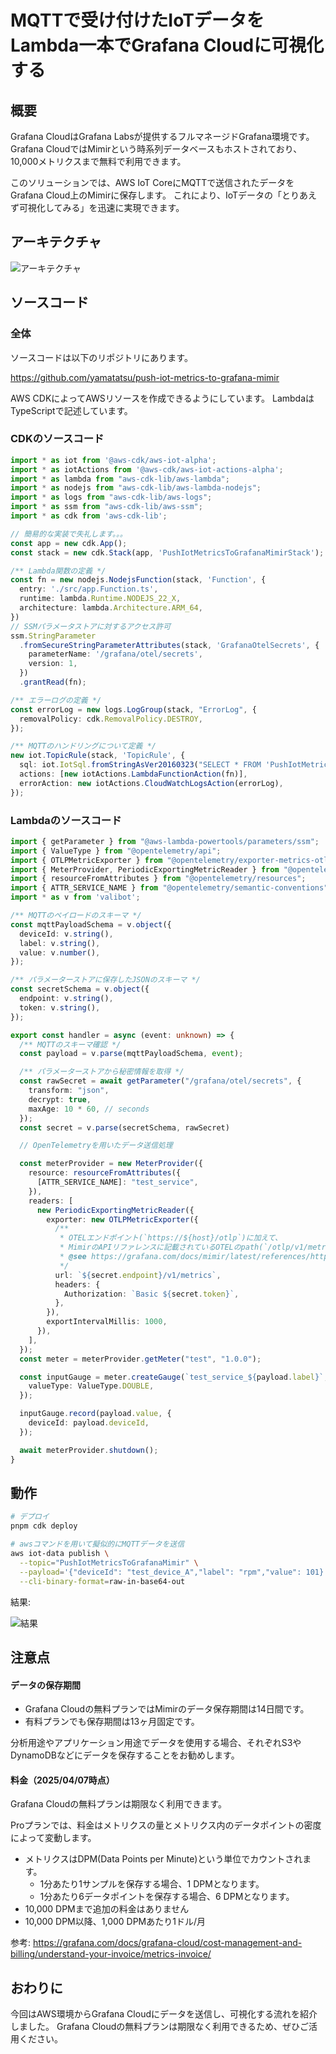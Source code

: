 # MQTTで受け付けたIoTデータをLambda一本でGrafana Cloudに可視化する

## 概要

Grafana CloudはGrafana Labsが提供するフルマネージドGrafana環境です。
Grafana CloudではMimirという時系列データベースもホストされており、10,000メトリクスまで無料で利用できます。

このソリューションでは、AWS IoT CoreにMQTTで送信されたデータをGrafana Cloud上のMimirに保存します。
これにより、IoTデータの「とりあえず可視化してみる」を迅速に実現できます。

## アーキテクチャ

![アーキテクチャ](./architecture.png)

## ソースコード

### 全体
ソースコードは以下のリポジトリにあります。

https://github.com/yamatatsu/push-iot-metrics-to-grafana-mimir

AWS CDKによってAWSリソースを作成できるようにしています。
LambdaはTypeScriptで記述しています。

### CDKのソースコード

```ts
import * as iot from '@aws-cdk/aws-iot-alpha';
import * as iotActions from '@aws-cdk/aws-iot-actions-alpha';
import * as lambda from "aws-cdk-lib/aws-lambda";
import * as nodejs from "aws-cdk-lib/aws-lambda-nodejs";
import * as logs from "aws-cdk-lib/aws-logs";
import * as ssm from "aws-cdk-lib/aws-ssm";
import * as cdk from 'aws-cdk-lib';

// 簡易的な実装で失礼します。。。
const app = new cdk.App();
const stack = new cdk.Stack(app, 'PushIotMetricsToGrafanaMimirStack');

/** Lambda関数の定義 */
const fn = new nodejs.NodejsFunction(stack, 'Function', {
  entry: './src/app.Function.ts',
  runtime: lambda.Runtime.NODEJS_22_X,
  architecture: lambda.Architecture.ARM_64,
})
// SSMパラメータストアに対するアクセス許可
ssm.StringParameter
  .fromSecureStringParameterAttributes(stack, 'GrafanaOtelSecrets', {
    parameterName: '/grafana/otel/secrets',
    version: 1,
  })
  .grantRead(fn);

/** エラーログの定義 */
const errorLog = new logs.LogGroup(stack, "ErrorLog", {
  removalPolicy: cdk.RemovalPolicy.DESTROY,
});

/** MQTTのハンドリングについて定義 */
new iot.TopicRule(stack, 'TopicRule', {
  sql: iot.IotSql.fromStringAsVer20160323("SELECT * FROM 'PushIotMetricsToGrafanaMimir'"),
  actions: [new iotActions.LambdaFunctionAction(fn)],
  errorAction: new iotActions.CloudWatchLogsAction(errorLog),
});
```

### Lambdaのソースコード

```ts
import { getParameter } from "@aws-lambda-powertools/parameters/ssm";
import { ValueType } from "@opentelemetry/api";
import { OTLPMetricExporter } from "@opentelemetry/exporter-metrics-otlp-http";
import { MeterProvider, PeriodicExportingMetricReader } from "@opentelemetry/sdk-metrics";
import { resourceFromAttributes } from "@opentelemetry/resources";
import { ATTR_SERVICE_NAME } from "@opentelemetry/semantic-conventions";
import * as v from 'valibot';

/** MQTTのペイロードのスキーマ */
const mqttPayloadSchema = v.object({
  deviceId: v.string(),
  label: v.string(),
  value: v.number(),
});

/** パラメーターストアに保存したJSONのスキーマ */
const secretSchema = v.object({
  endpoint: v.string(),
  token: v.string(),
});

export const handler = async (event: unknown) => {
  /** MQTTのスキーマ確認 */
  const payload = v.parse(mqttPayloadSchema, event);

  /** パラメーターストアから秘密情報を取得 */
  const rawSecret = await getParameter("/grafana/otel/secrets", {
    transform: "json",
    decrypt: true,
    maxAge: 10 * 60, // seconds
  });
  const secret = v.parse(secretSchema, rawSecret)

  // OpenTelemetryを用いたデータ送信処理

  const meterProvider = new MeterProvider({
    resource: resourceFromAttributes({
      [ATTR_SERVICE_NAME]: "test_service",
    }),
    readers: [
      new PeriodicExportingMetricReader({
        exporter: new OTLPMetricExporter({
          /**
           * OTELエンドポイント(`https://${host}/otlp`)に加えて、
           * MimirのAPIリファレンスに記載されているOTELのpath(`/otlp/v1/metrics`)を合わせて指定する
           * @see https://grafana.com/docs/mimir/latest/references/http-api/#otlp
           */
          url: `${secret.endpoint}/v1/metrics`,
          headers: {
            Authorization: `Basic ${secret.token}`,
          },
        }),
        exportIntervalMillis: 1000,
      }),
    ],
  });
  const meter = meterProvider.getMeter("test", "1.0.0");

  const inputGauge = meter.createGauge(`test_service_${payload.label}`, {
    valueType: ValueType.DOUBLE,
  });

  inputGauge.record(payload.value, {
    deviceId: payload.deviceId,
  });

  await meterProvider.shutdown();
}
```

## 動作

```bash
# デプロイ
pnpm cdk deploy

# awsコマンドを用いて擬似的にMQTTデータを送信
aws iot-data publish \
  --topic="PushIotMetricsToGrafanaMimir" \
  --payload='{"deviceId": "test_device_A","label": "rpm","value": 101}' \
  --cli-binary-format=raw-in-base64-out
```

結果:

![結果](./grafana-visualization.png)

## 注意点

#### データの保存期間

- Grafana Cloudの無料プランではMimirのデータ保存期間は14日間です。
- 有料プランでも保存期間は13ヶ月固定です。

分析用途やアプリケーション用途でデータを使用する場合、それぞれS3やDynamoDBなどにデータを保存することをお勧めします。

#### 料金（2025/04/07時点）

Grafana Cloudの無料プランは期限なく利用できます。

Proプランでは、料金はメトリクスの量とメトリクス内のデータポイントの密度によって変動します。

- メトリクスはDPM(Data Points per Minute)という単位でカウントされます。
  - 1分あたり1サンプルを保存する場合、1 DPMとなります。
  - 1分あたり6データポイントを保存する場合、6 DPMとなります。
- 10,000 DPMまで追加の料金はありません
- 10,000 DPM以降、1,000 DPMあたり1ドル/月

参考: https://grafana.com/docs/grafana-cloud/cost-management-and-billing/understand-your-invoice/metrics-invoice/

## おわりに

今回はAWS環境からGrafana Cloudにデータを送信し、可視化する流れを紹介しました。
Grafana Cloudの無料プランは期限なく利用できるため、ぜひご活用ください。

